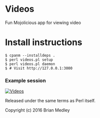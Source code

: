 # Videos
Fun Mojolicious app for viewing video

# Install instructions

```
$ cpanm --installdeps .
$ perl videos.pl setup
$ perl videos.pl daemon
$ # Visit http://127.0.0.1:3000
```

### Example session

[![Videos](http://bmedley.org/videos_developers.gif)](http://bmedley.org/videos_developers.gif)

Released under the same terms as Perl itself.

Copyright (c) 2016 Brian Medley
